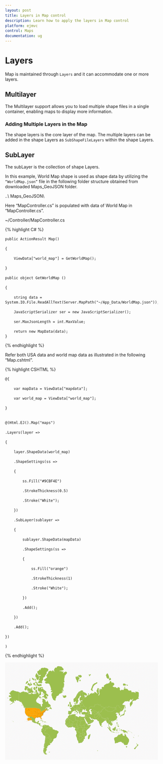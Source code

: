 ```yaml
---
layout: post
title: Layers in Map control
description: Learn how to apply the layers in Map control
platform: ejmvc
control: Maps
documentation: ug
---
```


# Layers

Map is maintained through `Layers` and it can accommodate one or more layers.

## Multilayer

The Multilayer support allows you to load multiple shape files in a single container, enabling maps to display more information.

### Adding Multiple Layers in the Map 

The shape layers is the core layer of the map. The multiple layers can be added in the shape Layers as `SubShapeFileLayers` within the shape Layers.

## SubLayer

The subLayer is the collection of shape Layers. 

In this example, World Map shape is used as shape data by utilizing the `“WorldMap.json”` file in the following folder structure obtained from downloaded Maps_GeoJSON folder.

..\ Maps_GeoJSON\


Here “MapController.cs” is populated with data of World Map in “MapController.cs”.

~/Controller/MapController.cs



{% highlight C# %}


	public ActionResult Map()

	{

		ViewData["world_map"] = GetWorldMap();

	}

	public object GetWorldMap ()

	{

		string data = System.IO.File.ReadAllText(Server.MapPath("~/App_Data/WorldMap.json"));

		JavaScriptSerializer ser = new JavaScriptSerializer();

		ser.MaxJsonLength = int.MaxValue;

		return new MapData(data);
	}

{% endhighlight %}



Refer both USA data and world map data as illustrated in the following “Map.cshtml”.

{% highlight CSHTML %}

	@{       

    	var mapData = ViewData["mapdata"];

        var world_map = ViewData["world_map"];
  	
	} 


	@(Html.EJ().Map("maps")

	.Layers(layer =>

	{

		layer.ShapeData(world_map)

		.ShapeSettings(ss =>

		{

			ss.Fill("#9CBF4E")

			.StrokeThickness(0.5)

			.Stroke("White");                            

		})

		.SubLayer(sublayer =>

		{     

			sublayer.ShapeData(mapData)

			.ShapeSettings(ss =>

			{

				ss.Fill("orange")

				.StrokeThickness(1)

				.Stroke("White");                            

			})

			.Add();                     

		})

		.Add();

	})           

	)            

{% endhighlight %}

![](Layers_images/Layers_img1.png)